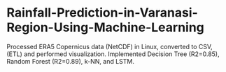 # Rainfall-Prediction-in-Varanasi-Region-Using-Machine-Learning
 Processed ERA5 Copernicus data (NetCDF) in Linux, converted to CSV, (ETL) and performed visualization. Implemented Decision Tree (R2=0.85), Random Forest (R2=0.89), k-NN, and LSTM.
